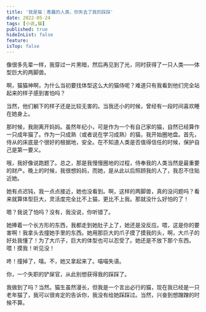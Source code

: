 ```yaml
---
title: '我是猫：愚蠢的人类，你失去了我的踩踩'
date: 2022-05-24
tags: [小说,猫]
published: true
hideInList: false
feature: 
isTop: false
---
```

像很多先辈一样，我穿过一片黑暗，然后再见到了光，同时获得了一只人类——体型巨大的两脚兽。

<!--more-->

啊，猫猫神啊，为什么当初要找体型这么大的猫侍呢？难道只有我看到他们完全站起来的样子感到害怕吗？

当然，他们躺下的样子还是比较无害的。当我还小的时候，曾经有一段时间喜欢睡在她身上。

那时候，我刚离开妈妈。虽然年纪小，可是作为一个有自己家的猫，自然已经算作一只成年猫了。作为一只成熟（或者说在学习成熟）的猫，我开始圈地盘。首先，侍从的床底是个很好的根据地，安全。在不知道人类是否值得信任的时候，保护自己是第一要义。

哦，我好像说跑题了。总之，那是我慢慢圈地的过程，侍奉我的人类当然是最重要的财产。晚上的时候，我很想妈妈，而她，是从此以后照顾我的人了，我忍不住贴近她。

她有点迟钝，我一点点接近，她也没看到。啊，这样的两脚兽，真的没问题吗？看来就算体型巨大，灵活度完全比不上猫，更比不上我。那就没什么好怕的了！

嗯？我说了怕吗？没有，我没说，你听错了。

她捧着一个长方形的东西，我都走到她肚子上了，她还是没反应。喂，这是你的要害啊！我拿头去撞她手里的东西。她用那巨大的爪子摸了摸我的头，啊，大爪子的好处我懂了！为了大爪子，巨大的体型也可以忍受了。她还是不放下那个东西。喂！摸我！听见没！

咚！撞掉了，嘻。不，她又拿起来了。喵喵失语。

你，一个失职的铲屎官，从此别想获得我的踩踩了。

我做到了吗？当然。猫生虽然漫长，但我是一个言出必行的猫，现在我已经是一只老年猫了，我可以很肯定的告诉你，我没有给她踩踩过。当然，兴奋到想蹭蹭的时候不算。